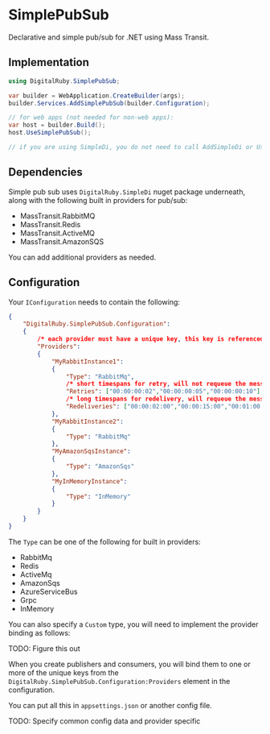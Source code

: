 # SimplePubSub
Declarative and simple pub/sub for .NET using Mass Transit.

## Implementation

```cs
using DigitalRuby.SimplePubSub;

var builder = WebApplication.CreateBuilder(args);
builder.Services.AddSimplePubSub(builder.Configuration);

// for web apps (not needed for non-web apps):
var host = builder.Build();
host.UseSimplePubSub();

// if you are using SimpleDi, you do not need to call AddSimpleDi or UseSimpleDi.
```

## Dependencies

Simple pub sub uses `DigitalRuby.SimpleDi` nuget package underneath, along with the following built in providers for pub/sub:

- MassTransit.RabbitMQ
- MassTransit.Redis
- MassTransit.ActiveMQ
- MassTransit.AmazonSQS

You can add additional providers as needed.

## Configuration

Your `IConfiguration` needs to contain the following:

```json
{
	"DigitalRuby.SimplePubSub.Configuration":
	{
		/* each provider must have a unique key, this key is referenced in the ConsumerAttribute, which should be applied to each consumer */
		"Providers":
		{
			"MyRabbitInstance1":
			{
				"Type": "RabbitMq",
				/* short timespans for retry, will not requeue the message */
				"Retries": ["00:00:00:02","00:00:00:05","00:00:00:10"],
				/* long timespans for redelivery, will requeue the message */
				"Redeliveries": ["00:00:02:00","00:00:15:00","00:01:00:00","00:04:00:00","00:12:00:00","01:00:00:00"]
			},
			"MyRabbitInstance2":
			{
				"Type": "RabbitMq"
			},
			"MyAmazonSqsInstance":
			{
				"Type": "AmazonSqs"
			},
			"MyInMemoryInstance":
			{
				"Type": "InMemory"
			}
		}
	}
}
```

The `Type` can be one of the following for built in providers:

- RabbitMq
- Redis
- ActiveMq
- AmazonSqs
- AzureServiceBus
- Grpc
- InMemory

You can also specify a `Custom` type, you will need to implement the provider binding as follows:

TODO: Figure this out

When you create publishers and consumers, you will bind them to one or more of the unique keys from the `DigitalRuby.SimplePubSub.Configuration:Providers` element in the configuration.

You can put all this in `appsettings.json` or another config file.

TODO: Specify common config data and provider specific